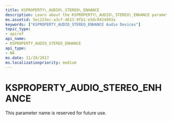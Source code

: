 ```yaml
---
title: KSPROPERTY\_AUDIO\_STEREO\_ENHANCE
description: Learn about the KSPROPERTY\_AUDIO\_STEREO\_ENHANCE parameter. This parameter name is reserved for future use.
ms.assetid: 5ec223ec-a3cf-4613-9fb1-e5dc9424993a
keywords: ["KSPROPERTY_AUDIO_STEREO_ENHANCE Audio Devices"]
topic_type:
- apiref
api_name:
- KSPROPERTY_AUDIO_STEREO_ENHANCE
api_type:
- NA
ms.date: 11/28/2017
ms.localizationpriority: medium
---
```


# KSPROPERTY\_AUDIO\_STEREO\_ENHANCE


This parameter name is reserved for future use.

 

 





